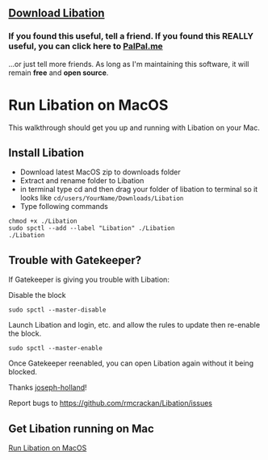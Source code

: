 ## [Download Libation](https://github.com/rmcrackan/Libation/releases/latest)

### If you found this useful, tell a friend. If you found this REALLY useful, you can click here to [PalPal.me](https://paypal.me/mcrackan?locale.x=en_us)
...or just tell more friends. As long as I'm maintaining this software, it will remain **free** and **open source**.



# Run Libation on MacOS
This walkthrough should get you up and running with Libation on your Mac.

## Install Libation

- Download latest MacOS zip to downloads folder
- Extract and rename folder to Libation
- in terminal type cd and then drag your folder of libation to terminal so it looks like `cd/users/YourName/Downloads/Libation`
- Type following commands

```console
chmod +x ./Libation
sudo spctl --add --label "Libation" ./Libation
./Libation
```

## Trouble with Gatekeeper?

If Gatekeeper is giving you trouble with Libation:

Disable the block

`sudo spctl --master-disable`

Launch Libation and login, etc. and allow the rules to update then re-enable the block.

`sudo spctl --master-enable`

Once Gatekeeper reenabled, you can open Libation again without it being blocked.

Thanks [joseph-holland](https://github.com/rmcrackan/Libation/issues/327#issuecomment-1268993349)!

Report bugs to https://github.com/rmcrackan/Libation/issues

## Get Libation running on Mac

[Run Libation on MacOS](https://user-images.githubusercontent.com/37587114/213933357-983d8ede-2738-4b32-9c6e-40de21ff09c2.mp4)
